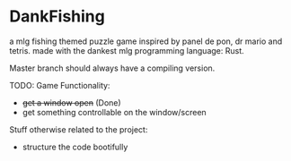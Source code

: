 # DankFishing
a mlg fishing themed puzzle game inspired by panel de pon, dr mario and tetris.
made with the dankest mlg programming language: Rust.

Master branch should always have a compiling version.

TODO:
  Game Functionality:

   - ~~get a window open~~ (Done)
   - get something controllable on the window/screen
    
  Stuff otherwise related to the project:
  
   - structure the code bootifully
